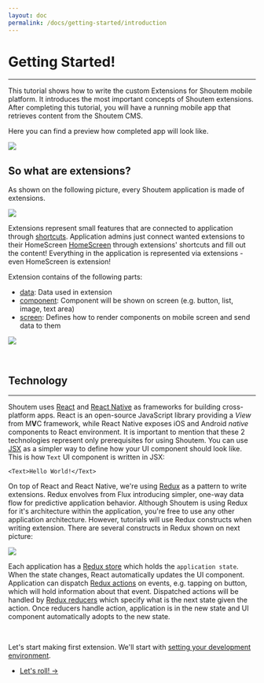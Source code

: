 ```yaml
---
layout: doc
permalink: /docs/getting-started/introduction
---
```


# Getting Started!
<hr />
This tutorial shows how to write the custom Extensions for Shoutem mobile platform. It introduces the most important concepts of Shoutem extensions. After completing this tutorial, you will have a running mobile app that retrieves content from the Shoutem CMS.

Here you can find a preview how completed app will look like.

<p class="image">
<img src='http://shoutem.github.io/img/getting-started/restaurant-preview.png'/>
</p>

## So what are extensions?

As shown on the following picture, every Shoutem application is made of extensions.

<p class="image">
<img src='{{ site.baseUrl }}/img/getting-started/apps-are-made-of-extensions.png'/>
</p>

Extensions represent small features that are connected to application through [shortcuts](/docs/coming-soon). Application admins just connect wanted extensions to their HomeScreen [HomeScreen](TODO) through extensions' shortcuts and fill out the content! Everything in the application is represented via extensions - even HomeScreen is extension!

Extension contains of the following parts:

- [data](TODO): Data used in extension
- [component](TODO): Component will be shown on screen (e.g. button, list, image, text area)
- [screen](TODO): Defines how to render components on mobile screen and send data to them

<p class="image">
<img src='http://shoutem.github.io/img/getting-started/extensions-consist-of.png'/>
</p>

<br />

## Technology

<hr />

Shoutem uses [React](TODO) and [React Native](TODO) as frameworks for building cross-platform apps. React is an open-source JavaScript library providing a *View* from M**V**C framework, while React Native exposes iOS and Android *native* components to React environment. It is important to mention that these 2 technologies represent only prerequisites for using Shoutem. You can use [JSX](TODO) as a simpler way to define how your UI component should look like. This is how  `Text` UI component is written in JSX:

```
<Text>Hello World!</Text>
```

On top of React and React Native, we're using [Redux](http://redux.js.org/) as a pattern to write extensions. Redux envolves from Flux introducing simpler, one-way data flow for predictive application behavior. Although Shoutem is using Redux for it's architecture within the application, you're free to use any other application architecture. However, tutorials will use Redux constructs when writing extension. There are several constructs in Redux shown on next picture:

<p class="image">
<img src='http://shoutem.github.io/img/getting-started/redux.png'/>
</p>

Each application has a [Redux store](http://redux.js.org/docs/basics/Store.html) which holds the `application state`. When the state changes, React automatically updates the UI component. Application can dispatch [Redux actions](TODO) on events, e.g. tapping on button, which will hold information about that event. Dispatched actions will be handled by [Redux reducers](TODO) which specify what is the next state given the action. Once reducers handle action, application is in the new state and UI component automatically adopts to the new state.

<br />

Let's start making first extension. We'll start with [setting your development environment](http://shoutem.github.io/docs/getting-started/development-environment).

<nav>
  <ul class="pager">
    <li class="next">
      <a href="http://shoutem.github.io/docs/getting-started/development-environment">Let's roll! <span aria-hidden="true">&rarr;</span></a>
    </li>
  </ul>
</nav>